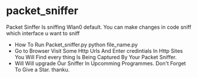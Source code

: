 # packet_sniffer
Packet Sinffer Is sniffing Wlan0 default.
You can make changes in code sniff which interface u want to sniff

* How To Run Packet_sniffer.py
python file_name.py
* Go to Browser Visit Some Http Urls And Enter credintials In Http Sites You Will Find every thing Is Being Captured By Your Packet Sniffer.
* Will Will upgrade Our Sniffer In Upcomming Programmes.
Don't Forget To Give a Star.
thanku.
